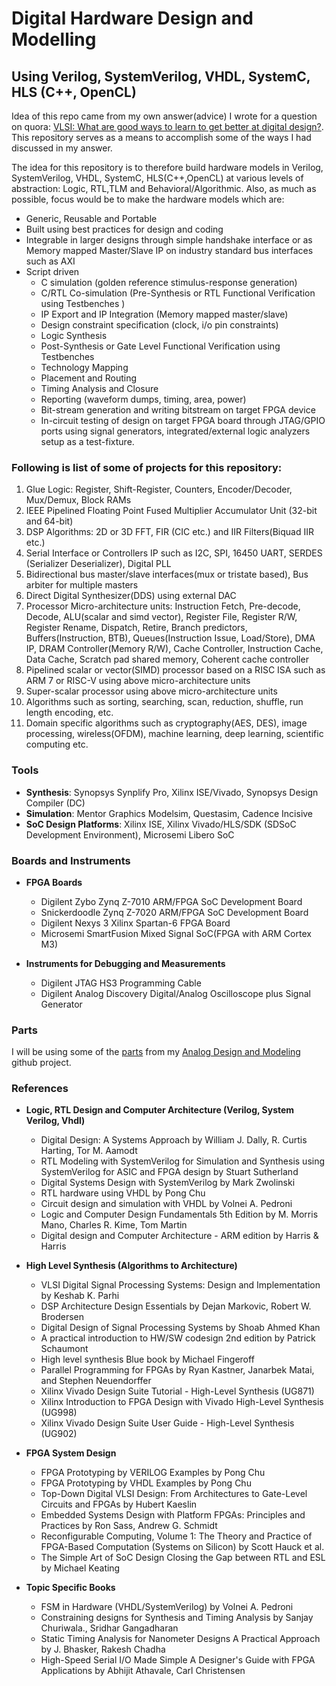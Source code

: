 Digital Hardware Design and Modelling
=====================================
## Using Verilog, SystemVerilog, VHDL, SystemC, HLS (C++, OpenCL)

Idea of this repo came from my own answer(advice) I wrote for a question on quora: [VLSI: What are good ways to learn to get better at digital design?](https://www.quora.com/VLSI-What-are-good-ways-to-learn-to-get-better-at-digital-design/answer/Varun-Nagpal-3?srid=tSKg "VLSI: What are good ways to learn to get better at digital design?"). This repository serves as a means to accomplish some of the ways I had discussed in my answer.

The idea for this repository is to therefore build hardware models in Verilog, SystemVerilog, VHDL,  SystemC, HLS(C++,OpenCL) at various levels of abstraction: Logic, RTL,TLM and Behavioral/Algorithmic. Also, as much as possible, focus would be to make the hardware models which are:
- Generic, Reusable and Portable
- Built using best practices for design and coding
- Integrable in larger designs through simple handshake interface or as Memory mapped Master/Slave IP on industry standard bus interfaces such as AXI
- Script driven
  - C simulation (golden reference stimulus-response generation)
  - C/RTL Co-simulation (Pre-Synthesis or RTL Functional Verification using Testbenches )
  - IP Export and IP Integration (Memory mapped master/slave)
  - Design constraint specification (clock, i/o pin constraints)
  - Logic Synthesis
  - Post-Synthesis or Gate Level Functional Verification using Testbenches
  - Technology Mapping
  - Placement and Routing
  - Timing Analysis and Closure
  - Reporting (waveform dumps, timing, area, power)
  - Bit-stream generation and writing bitstream on target FPGA device
  - In-circuit testing of design on target FPGA board through JTAG/GPIO ports using signal generators, integrated/external logic analyzers setup as a test-fixture.

### Following is list of some of projects for this repository:
1. Glue Logic: Register, Shift-Register, Counters, Encoder/Decoder, Mux/Demux, Block RAMs
2. IEEE Pipelined Floating Point Fused Multiplier Accumulator Unit (32-bit and 64-bit)
3. DSP Algorithms: 2D or 3D FFT, FIR (CIC etc.) and IIR Filters(Biquad IIR etc.)
4. Serial Interface or Controllers IP such as I2C, SPI, 16450 UART, SERDES (Serializer Deserializer), Digital PLL
5. Bidirectional bus master/slave interfaces(mux or tristate based), Bus arbiter for multiple masters
6. Direct Digital Synthesizer(DDS) using external DAC
7. Processor Micro-architecture units: Instruction Fetch, Pre-decode, Decode, ALU(scalar and simd vector), Register File, Register R/W, Register Rename, Dispatch, Retire, Branch predictors, Buffers(Instruction, BTB), Queues(Instruction Issue, Load/Store), DMA IP, DRAM Controller(Memory R/W), Cache Controller, Instruction Cache, Data Cache, Scratch pad shared memory, Coherent cache controller
8. Pipelined scalar or vector(SIMD) processor based on a RISC ISA such as ARM 7 or RISC-V using above micro-architecture units
9. Super-scalar processor using above micro-architecture units
10. Algorithms such as sorting, searching, scan, reduction, shuffle, run length encoding, etc.
11. Domain specific algorithms such as cryptography(AES, DES), image processing, wireless(OFDM), machine learning, deep learning, scientific computing etc.

### Tools
- **Synthesis**: Synopsys Synplify Pro, Xilinx ISE/Vivado, Synopsys Design Compiler (DC)
- **Simulation**: Mentor Graphics Modelsim, Questasim, Cadence Incisive
- **SoC Design Platforms**: Xilinx ISE, Xilinx Vivado/HLS/SDK (SDSoC Development Environment), Microsemi Libero SoC

### Boards and Instruments
- **FPGA Boards**
  - Digilent Zybo Zynq Z-7010 ARM/FPGA SoC Development Board
  - Snickerdoodle Zynq Z-7020 ARM/FPGA SoC Development Board
  - Digilent Nexys 3 Xilinx Spartan-6 FPGA Board
  - Microsemi SmartFusion Mixed Signal SoC(FPGA with ARM Cortex M3)

- **Instruments for Debugging and Measurements**
  - Digilent JTAG HS3 Programming Cable
  - Digilent Analog Discovery Digital/Analog Oscilloscope plus Signal Generator

### Parts
I will be using some of the [parts](https://github.com/varunnagpaal/Analog-Design-Modelling/blob/master/Parts/LAOE-PE-PartsList.xlsx) from my [Analog Design and Modeling](https://github.com/varunnagpaal/Analog-Design-Modelling) github project.

### References
- **Logic, RTL Design and Computer Architecture (Verilog, System Verilog, Vhdl)**
  - Digital Design: A Systems Approach by William J. Dally, R. Curtis Harting, Tor M. Aamodt
  - RTL Modeling with SystemVerilog for Simulation and Synthesis using SystemVerilog for ASIC and FPGA design by Stuart Sutherland
  - Digital Systems Design with SystemVerilog by Mark Zwolinski
  - RTL hardware using VHDL by Pong Chu
  - Circuit design and simulation with VHDL by Volnei A. Pedroni
  - Logic and Computer Design Fundamentals 5th Edition by M. Morris Mano, Charles R. Kime, Tom Martin
  - Digital design and Computer Architecture - ARM edition by Harris & Harris

  [//]: # (- HDL WITH DIGITAL DESIGN VHDL AND VERILOG by Nazeih Botros)

- **High Level Synthesis (Algorithms to Architecture)**
  - VLSI Digital Signal Processing Systems: Design and Implementation by Keshab K. Parhi
  - DSP Architecture Design Essentials by Dejan Markovic, Robert W. Brodersen
  - Digital Design of Signal Processing Systems by Shoab Ahmed Khan  
  - A practical introduction to HW/SW codesign 2nd edition by Patrick Schaumont
  - High level synthesis Blue book by Michael Fingeroff
  - Parallel Programming for FPGAs by Ryan Kastner, Janarbek Matai, and Stephen Neuendorffer
  - Xilinx Vivado Design Suite Tutorial - High-Level Synthesis (UG871)
  - Xilinx Introduction to FPGA Design with Vivado High-Level Synthesis (UG998)
  - Xilinx Vivado Design Suite User Guide - High-Level Synthesis (UG902)

- **FPGA System Design**
  - FPGA Prototyping by VERILOG Examples by Pong Chu
  - FPGA Prototyping by VHDL Examples by Pong Chu
  - Top-Down Digital VLSI Design: From Architectures to Gate-Level Circuits and FPGAs by Hubert Kaeslin
  - Embedded Systems Design with Platform FPGAs: Principles and Practices by Ron Sass, Andrew G. Schmidt
  - Reconfigurable Computing, Volume 1: The Theory and Practice of FPGA-Based Computation (Systems on Silicon) by Scott Hauck et al.
  - The Simple Art of SoC Design Closing the Gap between RTL and ESL by Michael Keating

- **Topic Specific Books**
  - FSM in Hardware (VHDL/SystemVerilog) by Volnei A. Pedroni
  - Constraining designs for Synthesis and Timing Analysis by Sanjay Churiwala., Sridhar Gangadharan
  - Static Timing Analysis for Nanometer Designs A Practical Approach by J. Bhasker, Rakesh Chadha
  - High-Speed Serial I/O Made Simple A Designer's Guide with FPGA Applications by Abhijit Athavale, Carl Christensen

  [//]: # (- Digital Systems Engineering by William J. Dally and John W. Poulton)
  [//]: # (- Signal Integrity - Simplified by Eric Bogatin)
  [//]: # (- High Speed Digital Design Design of High Speed Interconnects and Signaling by Hanqiao Zhang, Steven Krooswyk and Jeffrey Ou)
